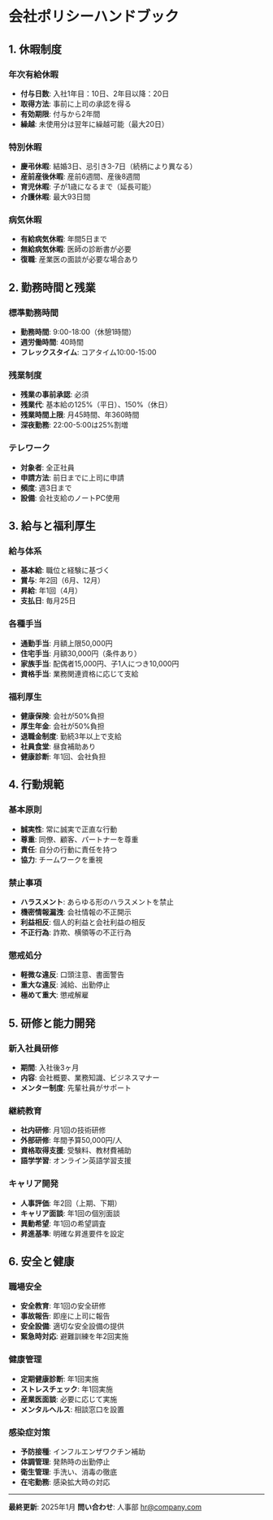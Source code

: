 # 会社ポリシーハンドブック

## 1. 休暇制度

### 年次有給休暇
- **付与日数**: 入社1年目：10日、2年目以降：20日
- **取得方法**: 事前に上司の承認を得る
- **有効期限**: 付与から2年間
- **繰越**: 未使用分は翌年に繰越可能（最大20日）

### 特別休暇
- **慶弔休暇**: 結婚3日、忌引き3-7日（続柄により異なる）
- **産前産後休暇**: 産前6週間、産後8週間
- **育児休暇**: 子が1歳になるまで（延長可能）
- **介護休暇**: 最大93日間

### 病気休暇
- **有給病気休暇**: 年間5日まで
- **無給病気休暇**: 医師の診断書が必要
- **復職**: 産業医の面談が必要な場合あり

## 2. 勤務時間と残業

### 標準勤務時間
- **勤務時間**: 9:00-18:00（休憩1時間）
- **週労働時間**: 40時間
- **フレックスタイム**: コアタイム10:00-15:00

### 残業制度
- **残業の事前承認**: 必須
- **残業代**: 基本給の125%（平日）、150%（休日）
- **残業時間上限**: 月45時間、年360時間
- **深夜勤務**: 22:00-5:00は25%割増

### テレワーク
- **対象者**: 全正社員
- **申請方法**: 前日までに上司に申請
- **頻度**: 週3日まで
- **設備**: 会社支給のノートPC使用

## 3. 給与と福利厚生

### 給与体系
- **基本給**: 職位と経験に基づく
- **賞与**: 年2回（6月、12月）
- **昇給**: 年1回（4月）
- **支払日**: 毎月25日

### 各種手当
- **通勤手当**: 月額上限50,000円
- **住宅手当**: 月額30,000円（条件あり）
- **家族手当**: 配偶者15,000円、子1人につき10,000円
- **資格手当**: 業務関連資格に応じて支給

### 福利厚生
- **健康保険**: 会社が50%負担
- **厚生年金**: 会社が50%負担
- **退職金制度**: 勤続3年以上で支給
- **社員食堂**: 昼食補助あり
- **健康診断**: 年1回、会社負担

## 4. 行動規範

### 基本原則
- **誠実性**: 常に誠実で正直な行動
- **尊重**: 同僚、顧客、パートナーを尊重
- **責任**: 自分の行動に責任を持つ
- **協力**: チームワークを重視

### 禁止事項
- **ハラスメント**: あらゆる形のハラスメントを禁止
- **機密情報漏洩**: 会社情報の不正開示
- **利益相反**: 個人的利益と会社利益の相反
- **不正行為**: 詐欺、横領等の不正行為

### 懲戒処分
- **軽微な違反**: 口頭注意、書面警告
- **重大な違反**: 減給、出勤停止
- **極めて重大**: 懲戒解雇

## 5. 研修と能力開発

### 新入社員研修
- **期間**: 入社後3ヶ月
- **内容**: 会社概要、業務知識、ビジネスマナー
- **メンター制度**: 先輩社員がサポート

### 継続教育
- **社内研修**: 月1回の技術研修
- **外部研修**: 年間予算50,000円/人
- **資格取得支援**: 受験料、教材費補助
- **語学学習**: オンライン英語学習支援

### キャリア開発
- **人事評価**: 年2回（上期、下期）
- **キャリア面談**: 年1回の個別面談
- **異動希望**: 年1回の希望調査
- **昇進基準**: 明確な昇進要件を設定

## 6. 安全と健康

### 職場安全
- **安全教育**: 年1回の安全研修
- **事故報告**: 即座に上司に報告
- **安全設備**: 適切な安全設備の提供
- **緊急時対応**: 避難訓練を年2回実施

### 健康管理
- **定期健康診断**: 年1回実施
- **ストレスチェック**: 年1回実施
- **産業医面談**: 必要に応じて実施
- **メンタルヘルス**: 相談窓口を設置

### 感染症対策
- **予防接種**: インフルエンザワクチン補助
- **体調管理**: 発熱時の出勤停止
- **衛生管理**: 手洗い、消毒の徹底
- **在宅勤務**: 感染拡大時の対応

---

**最終更新**: 2025年1月
**問い合わせ**: 人事部 hr@company.com
